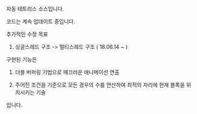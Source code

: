 자동 테트리스 소스입니다.

코드는 계속 업데이트 중입니다.

추가적인 수정 목표
1. 싱글스레드 구조 -> 멀티스레드 구조 ( 18.06.14 ~ )

구현된 기능은
1. 더블 버퍼링 기법으로 매끄러운 애니메이션 연출

2. 주어진 조건을 기준으로 모든 경우의 수를 연산하여 최적의 자리에 현재 블록을 위치시키는 기술

입니다.


